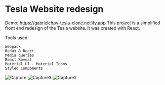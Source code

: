 # Tesla Website redesign
Demo: https://gabrielchpv-tesla-clone.netlify.app
This project is a simplified front end redesign of the Tesla website. It was created with React.

Tools used:

    Webpack
    Redux & React
    Media queries
    React Reveal
    Material UI - Material Icons
    Styled Components

![Capture](https://user-images.githubusercontent.com/81924179/134401428-2e88f304-5a52-42e7-b4d9-7bcb84c823ed.JPG)
![Capture3](https://user-images.githubusercontent.com/81924179/134401413-ddb8b41a-93eb-41e1-907d-a88a5b363b5b.JPG)
![Capture2](https://user-images.githubusercontent.com/81924179/134401420-1924f2bc-6433-4ead-8029-6adfde7c0728.JPG)

